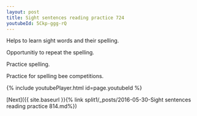 ```yaml
---
layout: post
title: Sight sentences reading practice 724
youtubeId: 5Ckp-ggg-rQ
---
```

 
 
Helps to learn sight words and their spelling.

Opportunitiy to repeat the spelling. 

Practice spelling. 
 
Practice for spelling bee competitions. 
 
{% include youtubePlayer.html id=page.youtubeId %}
 
 

[Next]({{ site.baseurl }}{% link  split1/_posts/2016-05-30-Sight sentences reading practice 814.md%})
 
